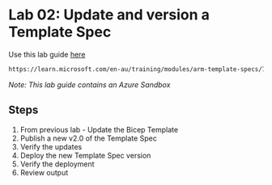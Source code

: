 # Lab 02: Update and version a Template Spec

Use this lab guide [here](https://learn.microsoft.com/en-au/training/modules/arm-template-specs/7-exercise-update-version-template-spec?pivots=bicepcli)

```bash
https://learn.microsoft.com/en-au/training/modules/arm-template-specs/7-exercise-update-version-template-spec?pivots=bicepcli
```

*Note: This lab guide contains an Azure Sandbox*

## Steps

1. From previous lab - Update the Bicep Template
2. Publish a new v2.0 of the Template Spec
3. Verify the updates
4. Deploy the new Template Spec version
5. Verify the deployment
6. Review output
